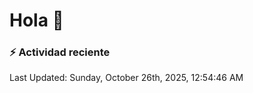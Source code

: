 # Hola 👋 

### :zap: Actividad reciente

<!--RECENT_ACTIVITY:start-->
<!--RECENT_ACTIVITY:end-->


<!--RECENT_ACTIVITY:last_update-->
Last Updated: Sunday, October 26th, 2025, 12:54:46 AM
<!--RECENT_ACTIVITY:last_update_end-->

